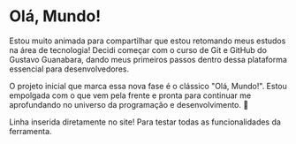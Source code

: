 # Olá, Mundo!
 Estou muito animada para compartilhar que estou retomando meus estudos na área de tecnologia! Decidi começar com o curso de Git e GitHub do Gustavo Guanabara, dando meus primeiros passos dentro dessa plataforma essencial para desenvolvedores.

O projeto inicial que marca essa nova fase é o clássico "Olá, Mundo!". Estou empolgada com o que vem pela frente e pronta para continuar me aprofundando no universo da programação e desenvolvimento. 🚀


Linha inserida diretamente no site! Para testar todas as funcionalidades da ferramenta. 

